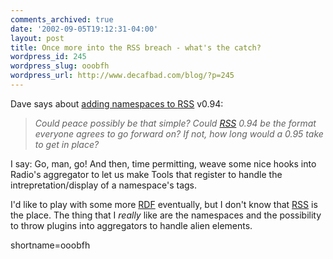 ```yaml
---
comments_archived: true
date: '2002-09-05T19:12:31-04:00'
layout: post
title: Once more into the RSS breach - what's the catch?
wordpress_id: 245
wordpress_slug: ooobfh
wordpress_url: http://www.decafbad.com/blog/?p=245
---
```

<p>Dave says about <a href="http://scriptingnews.userland.com/backissues/2002/09/05#addingNamespacesTo094">adding namespaces to <a href="http://www.decafbad.com/twiki/bin/view/Main/RSS">RSS</a> v0.94</a>:<blockquote><i> Could peace possibly be that simple? Could <a href="http://www.decafbad.com/twiki/bin/view/Main/RSS">RSS</a> 0.94 be the format everyone agrees to go forward on? If not, how long would a 0.95 take to get in place?</i></blockquote>I say: Go, man, go!  And then, time permitting, weave some nice hooks into Radio's aggregator to let us make Tools that register to handle the intrepretation/display of a namespace's tags.</p>
<p>I'd like to play with some more <a href="http://www.decafbad.com/twiki/bin/view/Main/RDF">RDF</a> eventually, but I don't know that <a href="http://www.decafbad.com/twiki/bin/view/Main/RSS">RSS</a> is the place.  The thing that I <i>really</i> like are the namespaces and the possibility to throw plugins into aggregators to handle alien elements.<br />
</p>
<!--more-->
shortname=ooobfh
